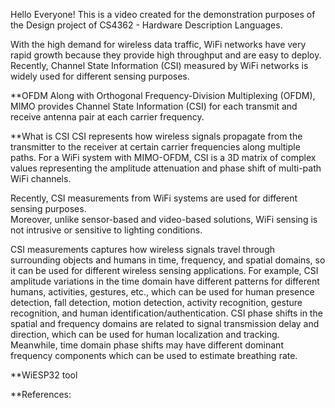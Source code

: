 Hello Everyone!
This is a video created for the demonstration purposes of the Design project of CS4362 - Hardware Description Languages.

With the high demand for wireless data traffic, WiFi networks have very rapid growth because they provide high throughput and are easy to deploy. 
Recently, Channel State Information (CSI) measured by WiFi networks is widely used for different sensing purposes.

**OFDM
Along with Orthogonal Frequency-Division Multiplexing (OFDM), MIMO provides Channel State Information (CSI) for each transmit and receive antenna pair 
at each carrier frequency.

**What is CSI
CSI represents how wireless signals propagate from the transmitter to the receiver at certain carrier frequencies along multiple paths.
For a WiFi system with MIMO-OFDM, CSI is a 3D matrix of complex values representing the amplitude attenuation and phase shift of multi-path WiFi channels.

Recently, CSI measurements from WiFi systems are used for different sensing purposes.  
Moreover, unlike sensor-based and video-based solutions, WiFi sensing is not intrusive or sensitive to lighting conditions.

CSI measurements captures how wireless signals travel through surrounding objects and humans in time, frequency, and spatial domains, so it can be used for different wireless sensing applications. 
For example, CSI amplitude variations in the time domain have different patterns for different humans, activities, gestures, etc., which can be used for human presence detection, fall detection, motion detection, activity recognition, gesture recognition, and human identification/authentication.
CSI phase shifts in the spatial and frequency domains are related to signal transmission delay and direction, which can be used for human localization and tracking.
Meanwhile, time domain phase shifts may have different dominant frequency components which can be used to estimate breathing rate.



**WiESP32 tool 

**References:
